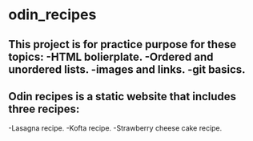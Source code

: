 # odin_recipes
This project is for practice purpose for these topics:
-HTML bolierplate.
-Ordered and unordered lists.
-images and links.
-git basics.
-----------------------------------------------------------------
## Odin recipes is a static website that includes three recipes:
-Lasagna recipe.
-Kofta recipe.
-Strawberry cheese cake recipe.
